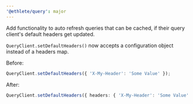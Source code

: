 ```yaml
---
'@ethlete/query': major
---
```


Add functionality to auto refresh queries that can be cached, if their query client's default headers get updated.

`QueryClient.setDefaultHeaders()` now accepts a configuration object instead of a headers map.

Before:

```ts
QueryClient.setDefaultHeaders({ 'X-My-Header': 'Some Value' });
```

After:

```ts
QueryClient.setDefaultHeaders({ headers: { 'X-My-Header': 'Some Value' } });
```
